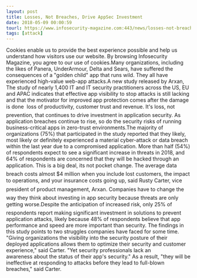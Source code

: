 ```yaml
---
layout: post
title: Losses, Not Breaches, Drive AppSec Investment
date: 2018-05-09 00:00:59
tourl: https://www.infosecurity-magazine.com:443/news/losses-not-breaches-drive-appsec/
tags: [attack]
---
```

Cookies enable us to provide the best experience possible and help us understand how visitors use our website. By browsing Infosecurity Magazine, you agree to our use of cookies.Many organizations, including the likes of Panera, UnderArmour, Delta and Sears, have suffered the consequences of a "golden child" app that runs wild. They all have experienced high-value web-app attacks.A new study released by Arxan, The study of nearly 1,400 IT and IT security practitioners across the US, EU and APAC indicates that effective app visibility to stop attacks is still lacking and that the motivator for improved app protection comes after the damage is done  loss of productivity, customer trust and revenue. It's loss, not prevention, that continues to drive investment in application security. As application breaches continue to rise, so do the security risks of running business-critical apps in zero-trust environments.The majority of organizations (75%) that participated in the study reported that they likely, most likely or definitely experienced a material cyber-attack or data breach within the last year due to a compromised application. More than half (54%) of respondents expect to see a significant increase in threats in 2018, and 64% of respondents are concerned that they will be hacked through an application. This is a big deal, its not pocket change. The average data breach costs almost $4 million when you include lost customers, the impact to operations, and your insurance costs going up, said Rusty Carter, vice president of product management, Arxan. Companies have to change the way they think about investing in app security because threats are only getting worse.Despite the anticipation of increased risk, only 25% of respondents report making significant investment in solutions to prevent application attacks, likely because 48% of respondents believe that app performance and speed are more important than security. The findings in this study points to two struggles companies have faced for some time. "Giving organizations the visibility into the security posture of their deployed applications allows them to optimize their security and customer experience," said Carter. "Yet security professionals lack an awareness about the status of their app's security." As a result, "they will be ineffective at responding to attacks before they lead to full-blown breaches," said Carter. 
